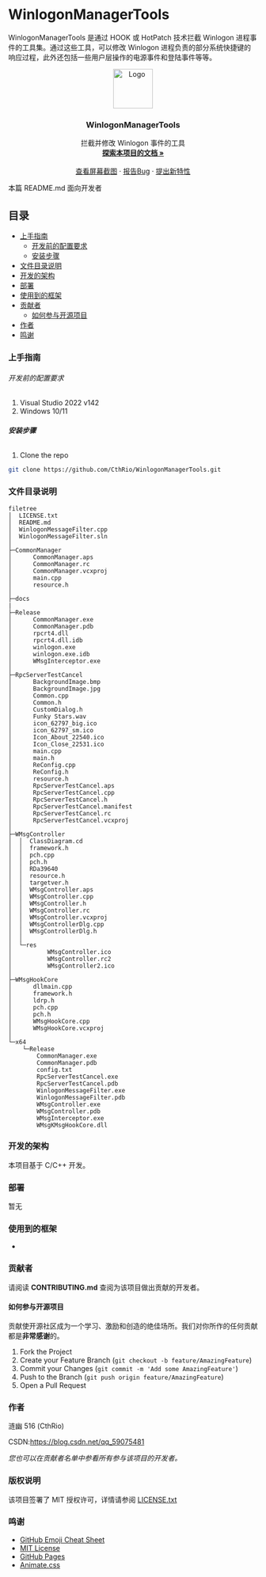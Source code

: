 

# WinlogonManagerTools

WinlogonManagerTools 是通过 HOOK 或 HotPatch 技术拦截 Winlogon 进程事件的工具集。通过这些工具，可以修改 Winlogon 进程负责的部分系统快捷键的响应过程，此外还包括一些用户层操作的电源事件和登陆事件等等。



<p align="center">
  <a href="https://github.com/CthRio/WinlogonManagerTools/">
    <img src="images/logo.png" alt="Logo" width="80" height="80">
  </a>
  <h3 align="center">WinlogonManagerTools</h3>
  <p align="center">
    拦截并修改 Winlogon 事件的工具
    <br />
    <a href="https://github.com/CthRio/WinlogonManagerTools"><strong>探索本项目的文档 »</strong></a>
    <br />
    <br />
    <a href="https://github.com/CthRio/WinlogonManagerTools/blob/master/screenshoots">查看屏幕截图</a>
    ·
    <a href="https://github.com/CthRio/WinlogonManagerTools/issues">报告Bug</a>
    ·
    <a href="https://github.com/CthRio/WinlogonManagerTools/issues">提出新特性</a>
  </p>


</p>


 本篇 README.md 面向开发者

## 目录

- [上手指南](#上手指南)
  - [开发前的配置要求](#开发前的配置要求)
  - [安装步骤](#安装步骤)
- [文件目录说明](#文件目录说明)
- [开发的架构](#开发的架构)
- [部署](#部署)
- [使用到的框架](#使用到的框架)
- [贡献者](#贡献者)
  - [如何参与开源项目](#如何参与开源项目)
- [作者](#作者)
- [鸣谢](#鸣谢)

### 上手指南



###### 开发前的配置要求

1. Visual Studio 2022 v142
2. Windows 10/11

###### **安装步骤**

1. Clone the repo

```sh
git clone https://github.com/CthRio/WinlogonManagerTools.git
```

### 文件目录说明


```
filetree 
│  LICENSE.txt
│  README.md
│  WinlogonMessageFilter.cpp
│  WinlogonMessageFilter.sln
│
├─CommonManager
│      CommonManager.aps
│      CommonManager.rc
│      CommonManager.vcxproj
│      main.cpp
│      resource.h
│
├─docs
| 
├─Release
│      CommonManager.exe
│      CommonManager.pdb
│      rpcrt4.dll
│      rpcrt4.dll.idb
│      winlogon.exe
│      winlogon.exe.idb
│      WMsgInterceptor.exe
│
├─RpcServerTestCancel
│      BackgroundImage.bmp
│      BackgroundImage.jpg
│      Common.cpp
│      Common.h
│      CustomDialog.h
│      Funky Stars.wav
│      icon_62797_big.ico
│      icon_62797_sm.ico
│      Icon_About_22540.ico
│      Icon_Close_22531.ico
│      main.cpp
│      main.h
│      ReConfig.cpp
│      ReConfig.h
│      resource.h
│      RpcServerTestCancel.aps
│      RpcServerTestCancel.cpp
│      RpcServerTestCancel.h
│      RpcServerTestCancel.manifest
│      RpcServerTestCancel.rc
│      RpcServerTestCancel.vcxproj
│
├─WMsgController
│  │  ClassDiagram.cd
│  │  framework.h
│  │  pch.cpp
│  │  pch.h
│  │  RDa39640
│  │  resource.h
│  │  targetver.h
│  │  WMsgController.aps
│  │  WMsgController.cpp
│  │  WMsgController.h
│  │  WMsgController.rc
│  │  WMsgController.vcxproj
│  │  WMsgControllerDlg.cpp
│  │  WMsgControllerDlg.h
│  │
│  └─res
│          WMsgController.ico
│          WMsgController.rc2
│          WMsgController2.ico
│
├─WMsgHookCore
│      dllmain.cpp
│      framework.h
│      ldrp.h
│      pch.cpp
│      pch.h
│      WMsgHookCore.cpp
│      WMsgHookCore.vcxproj
│
└─x64
    └─Release
        CommonManager.exe
        CommonManager.pdb
        config.txt
        RpcServerTestCancel.exe
        RpcServerTestCancel.pdb
        WinlogonMessageFilter.exe
        WinlogonMessageFilter.pdb
        WMsgController.exe
        WMsgController.pdb
        WMsgInterceptor.exe
        WMsgKMsgHookCore.dll

```



### 开发的架构 

本项目基于 C/C++ 开发。

### 部署

暂无

### 使用到的框架

- 

### 贡献者

请阅读 **CONTRIBUTING.md** 查阅为该项目做出贡献的开发者。

#### 如何参与开源项目

贡献使开源社区成为一个学习、激励和创造的绝佳场所。我们对你所作的任何贡献都是**非常感谢**的。


1. Fork the Project
2. Create your Feature Branch (`git checkout -b feature/AmazingFeature`)
3. Commit your Changes (`git commit -m 'Add some AmazingFeature'`)
4. Push to the Branch (`git push origin feature/AmazingFeature`)
5. Open a Pull Request



### 作者

涟幽 516 (CthRio)

CSDN:https://blog.csdn.net/qq_59075481 

 *您也可以在贡献者名单中参看所有参与该项目的开发者。*

### 版权说明

该项目签署了 MIT 授权许可，详情请参阅 [LICENSE.txt](https://github.com/CthRio/WinlogonManagerTools/blob/master/LICENSE.txt)

### 鸣谢


- [GitHub Emoji Cheat Sheet](https://www.webpagefx.com/tools/emoji-cheat-sheet)
- [MIT License](https://opensource.org/licenses/MIT)
- [GitHub Pages](https://pages.github.com)
- [Animate.css](https://daneden.github.io/animate.css)

<!-- links -->

[your-project-path]:CthRio/WinlogonManagerTools
[contributors-url]: https://github.com/CthRio/WinlogonManagerTools/graphs/contributors
[forks-url]: https://github.com/CthRio/WinlogonManagerTools/network/members
[stars-url]: https://github.com/CthRio/WinlogonManagerTools/stargazers
[license-url]: https://github.com/CthRio/WinlogonManagerTools/blob/master/LICENSE.txt

